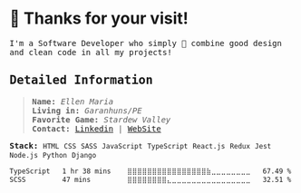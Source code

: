 # 👻 Thanks for your visit!

<samp>

I'm a Software Developer who simply 💜 combine good design and clean code in all my projects!

 
</samp>

<samp>

 ## Detailed Information

</samp>
  
  
<samp>
  
 > **Name:** _Ellen Maria_\
 > **Living in:** _Garanhuns/PE_\
 > **Favorite Game:** _Stardew Valley_\
 > **Contact:**   [Linkedin](https://www.linkedin.com/in/ellenmariadev/) | [WebSite](https://ellenmaria.me)

**Stack:**   `HTML` `CSS` `SASS` `JavaScript` `TypeScript` `React.js` `Redux` `Jest` `Node.js` `Python` `Django`
 
 </samp>
 
 <!--START_SECTION:waka-->

```txt
TypeScript   1 hr 38 mins    ⣿⣿⣿⣿⣿⣿⣿⣿⣿⣿⣿⣿⣿⣿⣿⣿⣷⣀⣀⣀⣀⣀⣀⣀⣀   67.49 %
SCSS         47 mins         ⣿⣿⣿⣿⣿⣿⣿⣿⣄⣀⣀⣀⣀⣀⣀⣀⣀⣀⣀⣀⣀⣀⣀⣀⣀   32.51 %
```

<!--END_SECTION:waka-->

